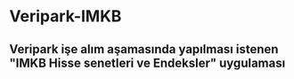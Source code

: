 # Veripark-IMKB
## Veripark işe alım aşamasında yapılması istenen "IMKB Hisse senetleri ve Endeksler" uygulaması
